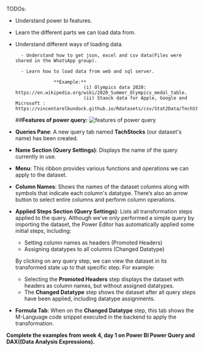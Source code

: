 TODOs: 

- Understand power bi features.
  
- Learn the different parts we can load data from.
  
- Understand different ways of loading data.
  
        - Understand how to get json, excel and csv data(Files were shared in the WhatsApp group).
  
        - Learn how to load data from web and sql server.
  
                    **Example:**
                               (i) Olympics data 2020: https://en.wikipedia.org/wiki/2020_Summer_Olympics_medal_table.
                               (ii) Staock data for Apple, Google and Microsoft : https://vincentarelbundock.github.io/Rdatasets/csv/Stat2Data/TechStocks.csv


  ##**Features of power query:**
  ![features of power query](https://k21academy.com/wp-content/uploads/2021/04/img4.png)

- **Queries Pane**: A new query tab named **TachStocks** (our dataset's name) has been created.

- **Name Section (Query Settings)**: Displays the name of the query currently in use.

- **Menu**: This ribbon provides various functions and operations we can apply to the dataset.

- **Column Names**: Shows the names of the dataset columns along with symbols that indicate each column's datatype. There’s also an arrow button to select entire columns and perform column operations.

- **Applied Steps Section (Query Settings)**: Lists all transformation steps applied to the query. Although we’ve only performed a simple query by importing the dataset, the Power Editor has automatically applied some initial steps, including:
   - Setting column names as headers (Promoted Headers)
   - Assigning datatypes to all columns (Changed Datatype)

   By clicking on any query step, we can view the dataset in its transformed state up to that specific step. For example:
   - Selecting the **Promoted Headers** step displays the dataset with headers as column names, but without assigned datatypes.
   - The **Changed Datatype** step shows the dataset after all query steps have been applied, including datatype assignments.

- **Formula Tab**: When on the **Changed Datatype** step, this tab shows the M-Language code snippet executed in the backend to apply the transformation.



**Complete the examples from week 4, day 1 on Power BI Power Query and DAX((Data Analysis Expressions).** 
